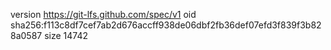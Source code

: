 version https://git-lfs.github.com/spec/v1
oid sha256:f113c8df7cef7ab2d676accff938de06dbf2fb36def07efd3f839f3b828a0587
size 14742
